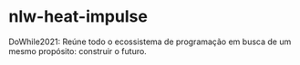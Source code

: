 # nlw-heat-impulse
DoWhile2021: Reúne todo o ecossistema de programação em busca de um mesmo propósito: construir o futuro.
